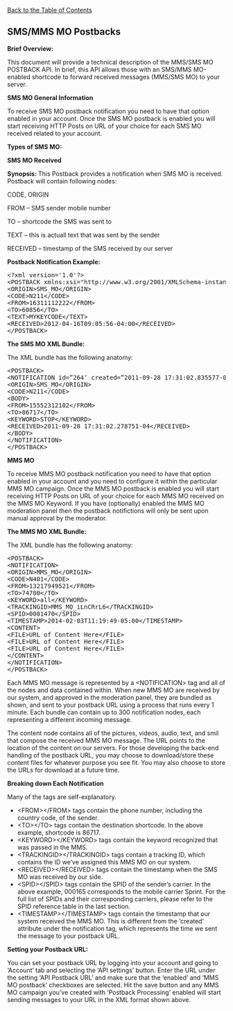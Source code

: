 <a href="/1.3/README.md">Back to the Table of Contents</a>
<h2>SMS/MMS MO Postbacks</h2>
<div id="page-content"><p><strong>Brief Overview:</strong></p>
<p>This document will provide a technical description of the MMS/SMS MO POSTBACK API. In brief, this API allows those with an 
SMS/MMS MO-enabled shortcode to forward received messages (MMS/SMS MO) to your server.</p>

<p><strong>SMS MO General Information</strong></p>
<p>To receive SMS MO postback notification you need to have that option enabled in your account. Once the SMS MO 
postback is enabled you will start receiving HTTP Posts on URL of your choice for each SMS MO received related to 
your account.</p>

<strong>Types of SMS MO:</strong>

<strong>SMS MO Received</strong>
<p><strong>Synopsis: </strong>This Postback provides a notification when SMS MO is received. Postback will contain following nodes:</p>
<p>CODE, ORIGIN</p>
<p>FROM &#8211; SMS sender mobile number</p>
<p>TO &#8211; shortcode the SMS was sent to</p>
<p>TEXT &#8211; this is actuall text that was sent by the sender</p>
<p>RECEIVED &#8211; timestamp of the SMS received by our server</p>
<p><strong>Postback Notification Example:</strong></p>
<pre>
&lt;?xml version='1.0'?&gt;
&lt;POSTBACK xmlns:xsi="http://www.w3.org/2001/XMLSchema-instance" xsi:noNamespaceSchemaLocation="http://www.skycore.com/schema/postback.xsd"&gt;
&lt;ORIGIN&gt;SMS_MO&lt;/ORIGIN&gt;
&lt;CODE&gt;N211&lt;/CODE&gt;
&lt;FROM&gt;16311112222&lt;/FROM&gt;
&lt;TO&gt;60856&lt;/TO&gt;
&lt;TEXT&gt;MYKEYCODE&lt;/TEXT&gt;
&lt;RECEIVED&gt;2012-04-16T09:05:56-04:00&lt;/RECEIVED&gt;
&lt;/POSTBACK&gt;
</pre>

<p><a name="the_xml_bundle1"></a> <strong>The SMS MO XML Bundle:</strong></p>

<p>The XML bundle has the following anatomy:</p>
<pre>
&lt;POSTBACK&gt;
&lt;NOTIFICATION id=&#8221;264&#8243; created=&#8221;2011-09-28 17:31:02.835577-04&#8243;&gt;
&lt;ORIGIN&gt;SMS_MO&lt;/ORIGIN&gt;
&lt;CODE&gt;N211&lt;/CODE&gt;
&lt;BODY&gt;
&lt;FROM&gt;15552312102&lt;/FROM&gt;
&lt;TO&gt;86717&lt;/TO&gt;
&lt;KEYWORD&gt;STOP&lt;/KEYWORD&gt;
&lt;RECEIVED&gt;2011-09-28 17:31:02.278751-04&lt;/RECEIVED&gt;
&lt;/BODY&gt;
&lt;/NOTIFICATION&gt;
&lt;/POSTBACK&gt;
</pre>

<p><strong>MMS MO</strong></p>
<p>To receive MMS MO postback notification you need to have that option enabled in your account and you need to 
configure it within the particular MMS MO campaign.  Once the MMS MO postback is enabled you will start receiving 
HTTP Posts on URL of your choice for each MMS MO received on the MMS MO Keyword. If you have (optionally) enabled 
the MMS MO moderation panel then the postback notifictions will only be sent upon manual approval by the moderator.</p>

<p><a name="the_xml_bundle"></a> <strong>The MMS MO XML Bundle:</strong></p>
<p>The XML bundle has the following anatomy:</p>
<pre>
&lt;POSTBACK&gt;
&lt;NOTIFICATION&gt;
&lt;ORIGIN>MMS_MO&lt;/ORIGIN&gt;
&lt;CODE>N401&lt;/CODE&gt;
&lt;FROM&gt;13217949521&lt;/FROM&gt;
&lt;TO&gt;74700&lt;/TO&gt;
&lt;KEYWORD&gt;all&lt;/KEYWORD>
&lt;TRACKINGID&gt;MMS_MO_iLnCRrL6&lt;/TRACKINGID&gt;
&lt;SPID&gt;0001470&lt;/SPID&gt;
&lt;TIMESTAMP&gt;2014-02-03T11:19:49-05:00&lt;/TIMESTAMP&gt;
&lt;CONTENT&gt;
&lt;FILE&gt;URL of Content Here&lt;/FILE&gt;
&lt;FILE&gt;URL of Content Here&lt;/FILE&gt;
&lt;FILE&gt;URL of Content Here&lt;/FILE&gt;
&lt;/CONTENT&gt;
&lt;/NOTIFICATION&gt;
&lt;/POSTBACK&gt;
</pre>

<p>Each MMS MO message is represented by a &lt;NOTIFICATION&gt; tag and all of the nodes and data contained within. When
new MMS MO are received by our system, and approved in the moderation panel, they are bundled as shown, and sent to your
postback URL using a process that runs every 1 minute. Each bundle can contain up to 300 notification nodes, each 
representing a different incoming message.</p>

<p>The content node contains all of the pictures, videos, audio, text, and smil that compose the received MMS MO message. 
The URL points to the location of the content on our servers. For those developing the back-end handling of the postback
URL, you may choose to download/store these content files for whatever purpose you see fit. You may also choose to store
the URLs for download at a future time.</p>

<p><a name="breaking_down_each_notification"></a> <strong>Breaking down Each Notification</strong></p>
<p>Many of the tags are self-explanatory.</p>
<ul>
<li>&lt;FROM&gt;&lt;/FROM&gt; tags contain the phone number, including the country code, of the sender.</li>
<li>&lt;TO&gt;&lt;/TO&gt; tags contain the destination shortcode. In the above example, shortcode is 86717.</li>
<li>&lt;KEYWORD&gt;&lt;/KEYWORD&gt; tags contain the keyword recognized that was passed in the MMS.</li>
<li>&lt;TRACKINGID&gt;&lt;/TRACKINGID&gt; tags contain a tracking ID, which contains the ID we&#8217;ve assigned this MMS 
MO on our system.</li>
<li>&lt;RECEIVED&gt;&lt;/RECEIVED&gt; tags contain the timestamp when the SMS MO was received by our side.</li>
<li>&lt;SPID&gt;&lt;/SPID&gt; tags contain the SPID of the sender&#8217;s carrier. In the above example, 000165 
corresponds to the mobile carrier Sprint. For the full list of SPIDs and their corresponding carriers, please refer to 
the SPID reference table in the last section.</li>
<li>&lt;TIMESTAMP&gt;&lt;/TIMESTAMP&gt; tags contain the timestamp that our system received the MMS MO. This is different
from the &#8216;created&#8217; attribute under the notification tag, which represents the time we sent the message to 
your postback URL.</li>
</ul>
<p><a name="setting_your_postback_url"></a> <strong>Setting your Postback URL:</strong></p>
<p>You can set your postback URL by logging into your account and going to &#8216;Account&#8217; tab and selecting the 
&#8216;API settings&#8217; button. Enter the URL under the setting &#8216;API Postback URL&#8217; and make sure that the &#8216;enabled&#8217; and &#8216;MMS MO postback&#8217; checkboxes are selected. Hit the save button and any MMS MO campaign you&#8217;ve created with &#8216;Postback Processing&#8217; enabled will start sending messages to your URL in the XML format shown above.</p>

